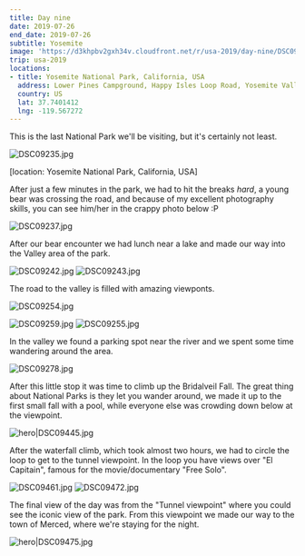 ```yaml
---
title: Day nine
date: 2019-07-26
end_date: 2019-07-26
subtitle: Yosemite
image: 'https://d3khpbv2gxh34v.cloudfront.net/r/usa-2019/day-nine/DSC09462.jpg'
trip: usa-2019
locations:
- title: Yosemite National Park, California, USA
  address: Lower Pines Campground, Happy Isles Loop Road, Yosemite Valley, CA 95389, United States of America
  country: US
  lat: 37.7401412
  lng: -119.567272
---
```


This is the last National Park we'll be visiting, but it's certainly not least.

![DSC09235.jpg](https://d3khpbv2gxh34v.cloudfront.net/r/usa-2019/day-nine/DSC09235.jpg "1.5")

[location: Yosemite National Park, California, USA]

After just a few minutes in the park, we had to hit the breaks _hard_, a young bear was crossing the road, and because of my excellent photography skills, you can see him/her in the crappy photo below :P

![DSC09237.jpg](https://d3khpbv2gxh34v.cloudfront.net/r/usa-2019/day-nine/DSC09237.jpg "1.541")


After our bear encounter we had lunch near a lake and made our way into the Valley area of the park.

![DSC09242.jpg](https://d3khpbv2gxh34v.cloudfront.net/r/usa-2019/day-nine/DSC09242.jpg "1.5")
![DSC09243.jpg](https://d3khpbv2gxh34v.cloudfront.net/r/usa-2019/day-nine/DSC09243.jpg "1.5")

The road to the valley is filled with amazing viewponts.

![DSC09254.jpg](https://d3khpbv2gxh34v.cloudfront.net/r/usa-2019/day-nine/DSC09254.jpg "1.5")


![DSC09259.jpg](https://d3khpbv2gxh34v.cloudfront.net/r/usa-2019/day-nine/DSC09259.jpg "1.5")
![DSC09255.jpg](https://d3khpbv2gxh34v.cloudfront.net/r/usa-2019/day-nine/DSC09255.jpg "1.5")

In the valley we found a parking spot near the river and we spent some time wandering around the area.

![DSC09278.jpg](https://d3khpbv2gxh34v.cloudfront.net/r/usa-2019/day-nine/DSC09278.jpg "1.5")


After this little stop it was time to climb up the Bridalveil Fall. The great thing about National Parks is they let you wander around, we made it up to the first small fall with a pool, while everyone else was crowding down below at the viewpoint.

![hero|DSC09445.jpg](https://d3khpbv2gxh34v.cloudfront.net/r/usa-2019/day-nine/DSC09445.jpg "1.5")

After the waterfall climb, which took almost two hours, we had to circle the loop to get to the tunnel viewpoint. In the loop you have views over "El Capitain", famous for the movie/documentary "Free Solo".

![DSC09461.jpg](https://d3khpbv2gxh34v.cloudfront.net/r/usa-2019/day-nine/DSC09461.jpg "1.665")
![DSC09472.jpg](https://d3khpbv2gxh34v.cloudfront.net/r/usa-2019/day-nine/DSC09472.jpg "1.5")

The final view of the day was from the "Tunnel viewpoint" where you could see the iconic view of the park. From this viewpoint we made our way to the town of Merced, where we're staying for the night.

![hero|DSC09475.jpg](https://d3khpbv2gxh34v.cloudfront.net/r/usa-2019/day-nine/DSC09475.jpg "1.5")

